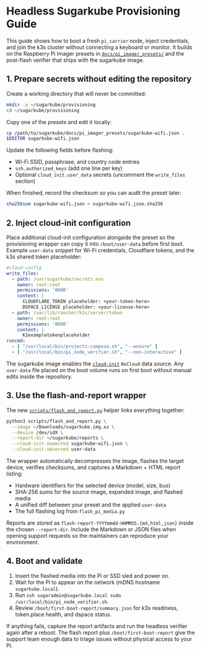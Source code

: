 # Headless Sugarkube Provisioning Guide

This guide shows how to boot a fresh `pi_carrier` node, inject credentials, and
join the k3s cluster without connecting a keyboard or monitor. It builds on the
Raspberry Pi Imager presets in [`docs/pi_imager_presets/`](pi_imager_presets/)
and the post-flash verifier that ships with the sugarkube image.

## 1. Prepare secrets without editing the repository

Create a working directory that will never be committed:

```bash
mkdir -p ~/sugarkube/provisioning
cd ~/sugarkube/provisioning
```

Copy one of the presets and edit it locally:

```bash
cp /path/to/sugarkube/docs/pi_imager_presets/sugarkube-wifi.json .
$EDITOR sugarkube-wifi.json
```

Update the following fields before flashing:

- Wi-Fi SSID, passphrase, and country code entries  
- `ssh.authorized_keys` (add one line per key)  
- Optional `cloud_init.user_data` secrets (uncomment the `write_files` section)  

When finished, record the checksum so you can audit the preset later:

```bash
sha256sum sugarkube-wifi.json > sugarkube-wifi.json.sha256
```

## 2. Inject cloud-init configuration

Place additional cloud-init configuration alongside the preset so the
provisioning wrapper can copy it into `/boot/user-data` before first boot.  
Example `user-data` snippet for Wi-Fi credentials, Cloudflare tokens, and the
k3s shared token placeholder:

```yaml
#cloud-config
write_files:
  - path: /var/sugarkube/secrets.env
    owner: root:root
    permissions: '0600'
    content: |
      CLOUDFLARE_TOKEN placeholder: <your-token-here>
      DSPACE_LICENSE placeholder: <your-license-here>
  - path: /var/lib/rancher/k3s/server/token
    owner: root:root
    permissions: '0600'
    content: |
      K1exampletokenplaceholder
runcmd:
  - [ "/usr/local/bin/projects-compose.sh", "--ensure" ]
  - [ "/usr/local/bin/pi_node_verifier.sh", "--non-interactive" ]
```

The sugarkube image enables the [`cloud-init`](https://cloud-init.io/)
`NoCloud` data source. Any `user-data` file placed on the boot volume runs on
first boot without manual edits inside the repository.

## 3. Use the flash-and-report wrapper

The new [`scripts/flash_and_report.py`](../scripts/flash_and_report.py) helper
links everything together:

```bash
python3 scripts/flash_and_report.py \
  --image ~/Downloads/sugarkube.img.xz \
  --device /dev/sdX \
  --report-dir ~/sugarkube/reports \
  --cloud-init-expected sugarkube-wifi.json \
  --cloud-init-observed user-data
```

The wrapper automatically decompresses the image, flashes the target device,
verifies checksums, and captures a Markdown + HTML report listing:

- Hardware identifiers for the selected device (model, size, bus)  
- SHA-256 sums for the source image, expanded image, and flashed media  
- A unified diff between your preset and the applied `user-data`  
- The full flashing log from `flash_pi_media.py`  

Reports are stored as `flash-report-YYYYmmdd-HHMMSS.{md,html,json}` inside the
chosen `--report-dir`. Include the Markdown or JSON files when opening support
requests so the maintainers can reproduce your environment.

## 4. Boot and validate

1. Insert the flashed media into the Pi or SSD sled and power on.  
2. Wait for the Pi to appear on the network (mDNS hostname `sugarkube.local`).  
3. Run `ssh sugaradmin@sugarkube.local sudo /usr/local/bin/pi_node_verifier.sh`.  
4. Review `/boot/first-boot-report/summary.json` for k3s readiness, token.place
   health, and dspace status.  

If anything fails, capture the report artifacts and run the headless verifier
again after a reboot. The flash report plus `/boot/first-boot-report` give the
support team enough data to triage issues without physical access to your Pi.
